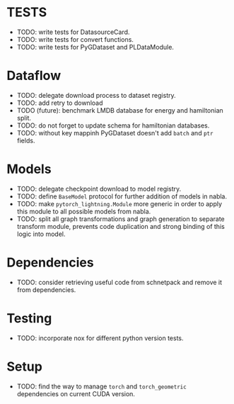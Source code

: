 # TESTS
  - TODO: write tests for DatasourceCard.
  - TODO: write tests for convert functions.
  - TODO: write tests for PyGDataset and PLDataModule.

 # Dataflow
  - TODO: delegate download process to dataset registry.
  - TODO: add retry to download
  - TODO (future): benchmark LMDB database for energy and hamiltonian split.
  - TODO: do not forget to update schema for hamiltonian databases.
  - TODO: without key mappinh PyGDataset doesn't add `batch` and `ptr` fields.
  
# Models

  - TODO: delegate checkpoint download to model registry.
  - TODO: define `BaseModel` protocol for further addition of models in nabla.
  - TODO: make `pytorch_lightning.Module` more generic in order to apply this module to all possible models from nabla.
  - TODO: split all graph transformations and graph generation to separate transform module, prevents code duplication and strong binding of this logic into model.

# Dependencies
  - TODO: consider retrieving useful code from schnetpack and remove it from dependencies.

# Testing
  - TODO: incorporate nox for different python version tests.

# Setup
  - TODO: find the way to manage `torch` and `torch_geometric` dependencies on current CUDA version.
